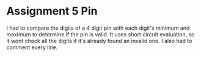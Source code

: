 # Assignment 5 Pin

I had to compare the digits of a 4 digit pin with each digit's minimum and maximum to determine if the pin is valid.
It uses short circuit evaluation, so it wont check all the digits if it's already found an invalid one.
I also had to comment every line.
